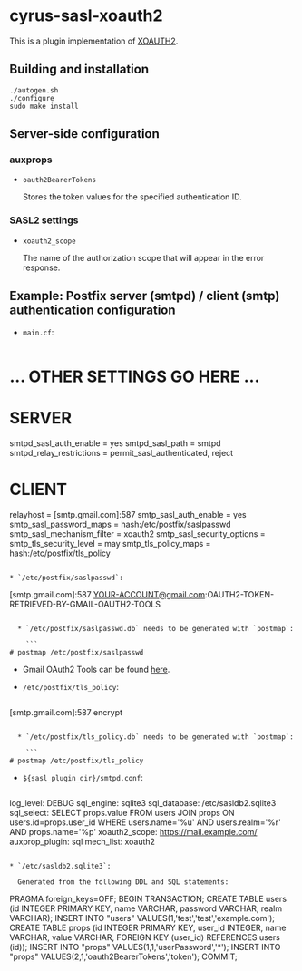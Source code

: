 # cyrus-sasl-xoauth2

This is a plugin implementation of [XOAUTH2](https://developers.google.com/gmail/xoauth2_protocol).

## Building and installation

```
./autogen.sh
./configure
sudo make install
```

## Server-side configuration

### auxprops

* `oauth2BearerTokens`

  Stores the token values for the specified authentication ID.

### SASL2 settings

* `xoauth2_scope`

  The name of the authorization scope that will appear in the error response.


## Example: Postfix server (smtpd) / client (smtp) authentication configuration

* `main.cf`:

  ```
# ... OTHER SETTINGS GO HERE ...

# SERVER
smtpd_sasl_auth_enable = yes
smtpd_sasl_path = smtpd
smtpd_relay_restrictions = permit_sasl_authenticated, reject

# CLIENT
relayhost = [smtp.gmail.com]:587
smtp_sasl_auth_enable = yes
smtp_sasl_password_maps = hash:/etc/postfix/saslpasswd
smtp_sasl_mechanism_filter = xoauth2
smtp_sasl_security_options =
smtp_tls_security_level = may
smtp_tls_policy_maps = hash:/etc/postfix/tls_policy
```

* `/etc/postfix/saslpasswd`:

  ```
[smtp.gmail.com]:587    YOUR-ACCOUNT@gmail.com:OAUTH2-TOKEN-RETRIEVED-BY-GMAIL-OAUTH2-TOOLS
```

  * `/etc/postfix/saslpasswd.db` needs to be generated with `postmap`:

    ```
# postmap /etc/postfix/saslpasswd
```

  * Gmail OAuth2 Tools can be found [here](https://github.com/google/gmail-oauth2-tools).

* `/etc/postfix/tls_policy`:

  ```
[smtp.gmail.com]:587    encrypt
```
  
  * `/etc/postfix/tls_policy.db` needs to be generated with `postmap`:

    ```
# postmap /etc/postfix/tls_policy
```

* `${sasl_plugin_dir}/smtpd.conf`:

  ```
log_level: DEBUG
sql_engine: sqlite3
sql_database: /etc/sasldb2.sqlite3
sql_select: SELECT props.value FROM users JOIN props ON users.id=props.user_id WHERE users.name='%u' AND users.realm='%r' AND props.name='%p'
xoauth2_scope: https://mail.example.com/
auxprop_plugin: sql
mech_list: xoauth2
```

* `/etc/sasldb2.sqlite3`:

  Generated from the following DDL and SQL statements:

  ```
PRAGMA foreign_keys=OFF;
BEGIN TRANSACTION;
CREATE TABLE users (id INTEGER PRIMARY KEY, name VARCHAR, password VARCHAR, realm VARCHAR);
INSERT INTO "users" VALUES(1,'test','test','example.com');
CREATE TABLE props (id INTEGER PRIMARY KEY, user_id INTEGER, name VARCHAR, value VARCHAR, FOREIGN KEY (user_id) REFERENCES users (id));
INSERT INTO "props" VALUES(1,1,'userPassword','*');
INSERT INTO "props" VALUES(2,1,'oauth2BearerTokens','token');
COMMIT;
```
